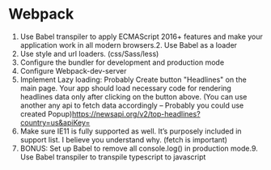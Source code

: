 # Webpack
1.   Use Babel transpiler to apply ECMAScript 2016+ features and make your application work in all modern browsers.2.   Use Babel as a loader
3.   Use style and url loaders. (css/Sass/less)
4.   Configure the bundler for development and production mode
5.   Configure Webpack-dev-server
6.   Implement Lazy loading: Probably Create button "Headlines" on the main page. Your app should load necessary code for rendering headlines data only after clicking on the button above. (You can use another any api to fetch data accordingly – Probably you could use created Popup)https://newsapi.org/v2/top-headlines?country=us&apiKey=
7.   Make sure IE11 is fully supported as well. It’s purposely included in support list. I believe you understand why. (fetch is important)
8.   BONUS: Set up Babel to remove all console.log() in production mode.9.   Use Babel transpiler to transpile typescript to javascript